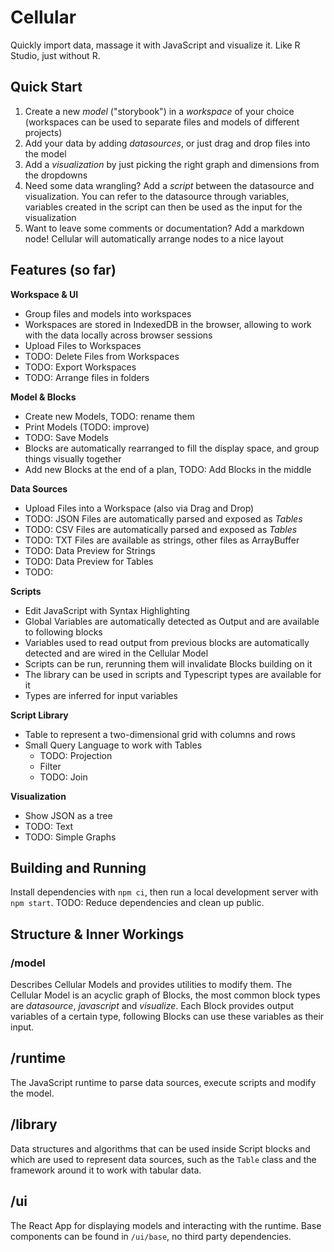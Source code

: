 # Cellular

Quickly import data, massage it with JavaScript and visualize it. Like R Studio, just without R.

## Quick Start

1. Create a new _model_ ("storybook") in a _workspace_ of your choice (workspaces can be used to separate files and models of different projects)
2. Add your data by adding _datasources_, or just drag and drop files into the model
3. Add a _visualization_ by just picking the right graph and dimensions from the dropdowns
4. Need some data wrangling? Add a _script_ between the datasource and visualization. You can refer to the datasource through variables, variables created in the script can then be used as the input for the visualization
5. Want to leave some comments or documentation? Add a markdown node! Cellular will automatically arrange nodes to a nice layout


## Features (so far)

**Workspace & UI**
- Group files and models into workspaces
- Workspaces are stored in IndexedDB in the browser, allowing to work with the data locally across browser sessions
- Upload Files to Workspaces
- TODO: Delete Files from Workspaces
- TODO: Export Workspaces
- TODO: Arrange files in folders

**Model & Blocks**
- Create new Models, TODO: rename them
- Print Models (TODO: improve)
- TODO: Save Models
- Blocks are automatically rearranged to fill the display space, and group things visually together
- Add new Blocks at the end of a plan, TODO: Add Blocks in the middle

**Data Sources**
- Upload Files into a Workspace (also via Drag and Drop)
- TODO: JSON Files are automatically parsed and exposed as _Tables_
- TODO: CSV Files are automatically parsed and exposed as _Tables_
- TODO: TXT Files are available as strings, other files as ArrayBuffer
- TODO: Data Preview for Strings
- TODO: Data Preview for Tables
- TODO: 

**Scripts**
- Edit JavaScript with Syntax Highlighting
- Global Variables are automatically detected as Output and are available to following blocks
- Variables used to read output from previous blocks are automatically detected and are wired in the Cellular Model
- Scripts can be run, rerunning them will invalidate Blocks building on it
- The library can be used in scripts and Typescript types are available for it
- Types are inferred for input variables

**Script Library**
- Table to represent a two-dimensional grid with columns and rows
- Small Query Language to work with Tables
  - TODO: Projection
  - Filter
  - TODO: Join

**Visualization**
- Show JSON as a tree
- TODO: Text
- TODO: Simple Graphs

## Building and Running

Install dependencies with `npm ci`, then run a local development server with `npm start`. TODO: Reduce dependencies and clean up public.

## Structure & Inner Workings

### /model

Describes Cellular Models and provides utilities to modify them. The Cellular Model is an acyclic graph of Blocks, the most common block types are _datasource_, _javascript_ and _visualize_. Each Block provides output variables of a certain type, following Blocks can use these variables as their input.

## /runtime

The JavaScript runtime to parse data sources, execute scripts and modify the model.

## /library

Data structures and algorithms that can be used inside Script blocks and which are used to represent data sources, such as the `Table` class and the framework around it to work with tabular data.

## /ui

The React App for displaying models and interacting with the runtime. Base components can be found in `/ui/base`, no third party dependencies.